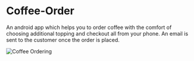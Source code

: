 # Coffee-Order
An android app which helps you to order coffee with the comfort of choosing additional topping and checkout all from your phone. An email is sent to the customer once the order is placed.

![Coffee Ordering](https://user-images.githubusercontent.com/62092976/130233811-e407eb6a-6a87-40b1-a7f9-564b88f38d49.jpeg)

